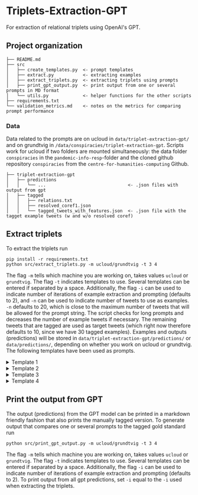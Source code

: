 # Triplets-Extraction-GPT
For extraction of relational triplets using OpenAI's GPT.

## Project organization

```
├── README.md      
├── src
│   ├── create_templates.py  <- prompt templates
│   ├── extract.py           <- extracting examples
│   ├── extract_triplets.py  <- extracting triplets using prompts
│   ├── print_gpt_output.py  <- print output from one or several prompts in MD format
│   └── utils.py             <- helper functions for the other scripts
├── requirements.txt
└── validation_metrics.md    <- notes on the metrics for comparing prompt performance
```

### Data
Data related to the prompts are on ucloud in ``data/triplet-extraction-gpt/`` and on grundtvig in ``/data/conspiracies/triplet-extraction-gpt``. Scripts work for ucloud if two folders are mounted simultaneously: the data folder ``conspiracies`` in the ``pandemic-info-resp``-folder and the cloned github repository ``conspiracies`` from the ``centre-for-humanities-computing`` Github.

```
├── triplet-extraction-gpt
│   ├── predictions
│   │   └── ...                               <- .json files with output from gpt
│   ├── tagged  
│   │   ├── relations.txt
│   │   ├── resolved_coref1.json                
│   │   └── tagged_tweets_with_features.json  <- .json file with the tagget example tweets (w and w/o resolved coref)
```

## Extract triplets

To extract the triplets run

```
pip install -r requirements.txt
python src/extract_triplets.py -m ucloud/grundtvig -t 3 4

```
The flag ```-m``` tells which machine you are working on, takes values ``ucloud`` or ``grundtvig``.
The flag ``-t`` indicates templates to use. Several templates can be entered if separated by a space.
Additionally, fhe flag ``-i`` can be used to indicate number of iterations of example extraction and prompting (defaults to 2), and `-n` can be used to indicate number of tweets to use as examples. `-n` defaults to 20, which is close to the maximum number of tweets that will be allowed for the prompt string. The script checks for long prompts and decreases the number of example tweets if necessary. The remaining tweets that are tagged are used as target tweets (which right now therefore defaults to 10, since we have 30 tagged examples).
Examples and outputs (predictions) will be stored in ``data/triplet-extraction-gpt/predictions/`` or ``data/predictions/``, depending on whether you work on ucloud or grundtvig.
The following templates have been used as prompts.
<details>

<summary>Template 1</summary>

```
    {Task description}:
    ---
    Tweet: {tweet1}
    Triplet: {triplets1}
    ---
    ...
    ---
    Tweet: {tweetN}
    Triplet: {tripletsN}
    ---
    Tweet: {target_tweet}
    Triplet:
```

</details>

<details>

<summary>Template 2</summary>

```
    {Task description}:

    ---
    Tweet: {tweet1}
    Tweet: {tweet2}
    ...
    Tweet: {tweetN}
    Triplet: {triplets1}
    Triplet: {triplets2}
    ...
    Triplet: {tripletsN}
    ---
    Tweet: {target_tweet}
    Triplet:
```
</details>

<details>
<summary>Template 3</summary>

```
    {Task description}

    | Tweet | Subject | Predicate | Object |
    | --- | --- | --- | --- |
    | {tweet 1} | {subject 1} | {predicate 1} | {object 1} |
    | {tweet 1} | {subject 2} | {predicate 2} | {object 2} |

    ...

    | {tweet n} | {subject 1} | {predicate 1} | {object 1} |
    | {tweet n} | {subject 2} | {predicate 2} | {object 2} |
    | {target_tweet} |
```
</details>

<details>
<summary>Template 4</summary>

```
    {Task description}

    {tweet 1}

    | Subject | Predicate | Object |
    | ---- | ---- | ---- |
    | {triplet 1 from tweet 1}
    | {triplet 2 from tweet 1}

    {tweet 2}

    | Subject | Predicate | Object |
    | ---- | ---- | ---- |
    | {triplet 1 from tweet 2}
    | {triplet 2 from tweet 2}
    ...

    {target tweet}

    | Subject | Predicate | Object |
    | ---- | ---- | ---- |

```

</details>


## Print the output from GPT

The output (predictions) from the GPT model can be printed in a markdown friendly fashion that also prints the manually tagged version.
To generate output that compares one or several prompts to the tagged gold standard run
```
python src/print_gpt_output.py -m ucloud/grundtvig -t 3 4
```
The flag ```-m``` tells which machine you are working on, takes values ``ucloud`` or ``grundtvig``.
The flag ``-t`` indicates templates to use. Several templates can be entered if separated by a space. Additionally, fhe flag ``-i`` can be used to indicate number of iterations of example extraction and prompting (defaults to 2). To print output from all gpt predictions, set ``-i`` equal to the ``-i`` used when extracting the triplets.